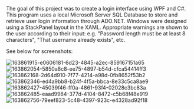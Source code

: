The goal of this project was to create a login interface using WPF and C#. This program uses a local Microsoft Server SQL Database to store and retrieve user login information through ADO.NET. Windows were designed using a StackPanel layout in the XAML. Appropriate warnings are shown to the user according to their input: e.g. "Password length must be at least 8 characters", "That username already exists", etc.



See below for screenshots:


![163861915-e0606181-6d23-4845-a2ec-859167151a65](https://user-images.githubusercontent.com/103938494/163871068-12a7190d-9dde-49b8-a425-8768d4181ab5.jpg)
![163862054-5850a8c8-ee75-4897-b54d-cfca54414ff3](https://user-images.githubusercontent.com/103938494/163871088-e00bebc1-ca9b-44eb-8060-7b8c61cc51d8.jpg)
![163862168-2d64d910-7f77-4214-a98d-0fb8652f53b2](https://user-images.githubusercontent.com/103938494/163871109-3a5f14f4-6329-4181-9be9-3b2b2113a33a.jpg)
![163862346-ed4a9bb8-b24f-4f5a-bbca-8e33c5ca8ae9](https://user-images.githubusercontent.com/103938494/163871132-8c0af141-71ba-4dbb-84ea-b2860d50720a.jpg)
![163862427-45039f46-ff0a-4861-93f4-02028c3bc83a](https://user-images.githubusercontent.com/103938494/163871209-e4b6272d-17b0-4057-ad70-9b92209aa0b6.jpg)
![163862485-eaad9984-377d-4104-8472-c5b68f48e919](https://user-images.githubusercontent.com/103938494/163871236-5baeea1b-1016-423e-976f-57ed43333641.jpg)
![163862756-79eef823-5c48-4397-923c-e4328ad92f18](https://user-images.githubusercontent.com/103938494/163871253-86bf8aee-eaac-4648-88ce-382b030314bb.jpg)






